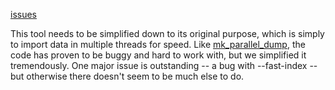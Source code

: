 [issues](http://code.google.com/p/maatkit/issues/list?q=label:Tool-mk_parallel_restore)

This tool needs to be simplified down to its original purpose, which is simply to import data in multiple threads for speed.  Like [mk\_parallel\_dump](mk_parallel_dump.md), the code has proven to be buggy and hard to work with, but we simplified it tremendously.  One major issue is outstanding -- a bug with --fast-index -- but otherwise there doesn't seem to be much else to do.